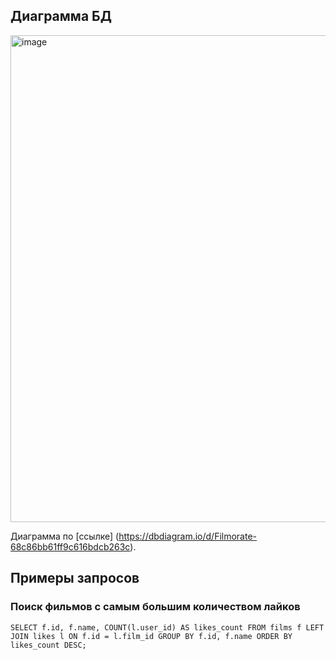 ## Диаграмма БД

<img width="1108" height="779" alt="image" src="https://github.com/user-attachments/assets/351707de-9e40-4ebc-9034-c19d9089e773" />

Диаграмма по [ссылке] (https://dbdiagram.io/d/Filmorate-68c86bb61ff9c616bdcb263c).

## Примеры запросов

### Поиск фильмов с самым большим количеством лайков
`SELECT f.id,
       f.name,
       COUNT(l.user_id) AS likes_count
FROM films f
LEFT JOIN likes l ON f.id = l.film_id
GROUP BY f.id, f.name
ORDER BY likes_count DESC;
`


